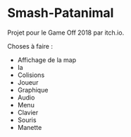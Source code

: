 # Smash-Patanimal

Projet pour le Game Off 2018 par itch.io.

Choses à faire :

- Affichage de la map
- Ia
- Colisions
- Joueur
- Graphique
- Audio
- Menu
- Clavier
- Souris
- Manette
